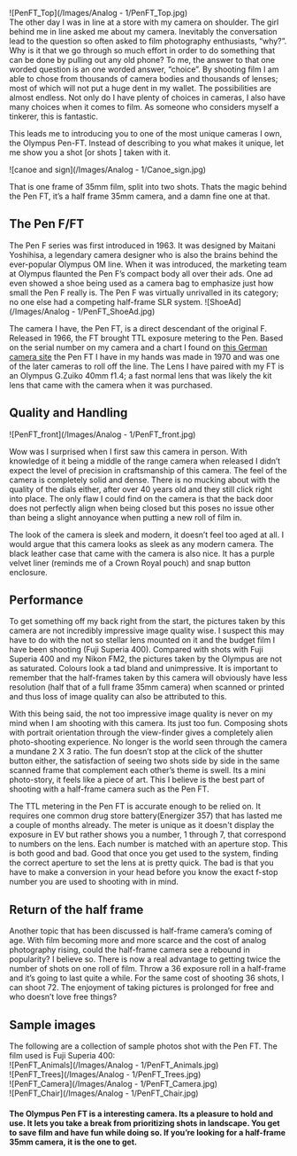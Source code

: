 ![PenFT_Top](/Images/Analog - 1/PenFT_Top.jpg)
<br />
The other day I was in line at a store with my camera on shoulder. The girl behind me in line asked me about my camera. Inevitably the conversation lead to the question so often asked to film photography enthusiasts, “why?”. Why is it that we go through so much effort in order to do something that can be done by pulling out any old phone? To me, the answer to that one worded question is an one worded answer, “choice”. By shooting film I am able to chose from thousands of camera bodies and thousands of lenses; most of which will not put a huge dent in my wallet. The possibilities are almost endless. Not only do I have plenty of choices in cameras, I also have many choices when it comes to film. As someone who considers myself a tinkerer, this is fantastic.
<div class="divider"></div> 

This leads me to introducing you to one of the most unique cameras I own, the Olympus Pen-FT. Instead of describing to you what makes it unique, let me show you a shot [or shots ] taken with it. 

![canoe and sign](/Images/Analog - 1/Canoe_sign.jpg)

That is one frame of 35mm film, split into two shots. Thats the magic behind the Pen FT, it’s a half frame 35mm camera, and a damn fine one at that. 

<div class="divider"></div> 

## The Pen F/FT

The Pen F series was first introduced in 1963. It was designed by Maitani Yoshihisa, a legendary camera designer who is also the brains behind the ever-popular Olympus OM line. When it was introduced, the marketing team at Olympus flaunted the Pen F’s compact body all over their ads. One ad even showed a shoe being used as a camera bag to emphasize just how small the Pen F really is. The Pen F was virtually unrivalled in its category; no one else had a competing half-frame SLR system. 
![ShoeAd](/Images/Analog - 1/PenFT_ShoeAd.jpg)

The camera I have, the Pen FT, is a direct descendant of the original F. Released in 1966, the FT brought TTL exposure metering to the Pen. Based on the serial number on my camera and a chart I found on [this German camera site](http://www.klassik-cameras.de/Olympus_PenF.html) the Pen FT I have in my hands was made in 1970 and was one of the later cameras to roll off the line. The Lens I have paired with my FT is an Olympus G.Zuiko 40mm f1.4; a fast normal lens that was likely the kit lens that came with the camera when it was purchased. 

<div class="divider"></div> 

## Quality and Handling 

![PenFT_front](/Images/Analog - 1/PenFT_front.jpg)

Wow was I surprised when I first saw this camera in person. With knowledge of it being a middle of the range camera when released I didn’t expect the level of precision in craftsmanship of this camera. The feel of the camera is completely solid and dense. There is no mucking about with the quality of the dials either, after over 40 years old and they still click right into place. The only flaw I could find on the camera is that the back door does not perfectly align when being closed but this poses no issue other than being a slight annoyance when putting a new roll of film in. 

The look of the camera is sleek and modern, it doesn’t feel too aged at all. I would argue that this camera looks as sleek as any modern camera. The black leather case that came with the camera is also nice. It has a purple velvet liner (reminds me of a Crown Royal pouch) and snap button enclosure. 

## Performance 

To get something off my back right from the start, the pictures taken by this camera are not incredibly impressive image quality wise. I suspect this may have to do with the not so stellar lens mounted on it and the budget film I have been shooting (Fuji Superia 400). Compared with shots with Fuji Superia 400 and my Nikon FM2, the pictures taken by the Olympus are not as saturated. Colours look a tad bland and unimpressive. It is important to remember that the half-frames taken by this camera will obviously have less resolution (half that of a full frame 35mm camera) when scanned or printed and thus loss of image quality can also be attributed to this. 

With this being said, the not too impressive image quality is never on my mind when I am shooting with this camera. Its just too fun. Composing shots with portrait orientation through the view-finder gives a completely alien photo-shooting experience. No longer is the world seen through the camera a mundane 2 X 3 ratio. The fun doesn’t stop at the click of the shutter button either, the satisfaction of seeing two shots side by side in the same scanned frame that complement each other’s theme is swell. Its a mini photo-story, it feels like a piece of art. This I believe is the best part of shooting with a half-frame camera such as the Pen FT. 


The TTL metering in the Pen FT is accurate enough to be relied on. It requires one common drug store battery(Energizer 357) that has lasted me a couple of months already. The meter is unique as it doesn't display the exposure in EV but rather shows you a number, 1 through 7, that correspond to numbers on the lens. Each number is matched with an aperture stop. This is both good and bad. Good that once you get used to the system, finding the correct aperture to set the lens at is pretty quick. The bad is that you have to make a conversion in your head before you know the exact f-stop number you are used to shooting with in mind. 

## Return of the half frame

Another topic that has been discussed is half-frame camera’s coming of age. With film becoming more and more scarce and the cost of analog photography rising, could the half-frame camera see a rebound in popularity? I believe so. There is now a real advantage to getting twice the number of shots on one roll of film. Throw a 36 exposure roll in a half-frame and it’s going to last quite a while. For the same cost of shooting 36 shots, I can shoot 72. The enjoyment of taking pictures is prolonged for free and who doesn’t love free things? 

## Sample images

The following are a collection of sample photos shot with the Pen FT. The film used is Fuji Superia 400: 
<br />
![PenFT_Animals](/Images/Analog - 1/PenFT_Animals.jpg)
<br />
![PenFT_Trees](/Images/Analog - 1/PenFT_Trees.jpg)
<br />
![PenFT_Camera](/Images/Analog - 1/PenFT_Camera.jpg)
<br />
![PenFT_Chair](/Images/Analog - 1/PenFT_Chair.jpg)
<br />

#### The Olympus Pen FT is a interesting camera. Its a pleasure to hold and use. It lets you take a break from prioritizing shots in landscape. You get to save film and have fun while doing so. If you’re looking for a half-frame 35mm camera, it is the one to get. 


